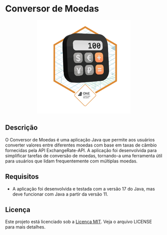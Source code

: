 # Conversor de Moedas

<p align="center">
  <img src="img/Badge-Conversor.png" width="300" alt="badge">
</p>

## Descrição

O Conversor de Moedas é uma aplicação Java que permite aos usuários converter valores entre diferentes moedas com base
em taxas de câmbio fornecidas pela API ExchangeRate-API. A aplicação foi desenvolvida para simplificar tarefas de
conversão de moedas, tornando-a uma ferramenta útil para usuários que lidam frequentemente com múltiplas moedas.

## Requisitos

- A aplicação foi desenvolvida e testada com a versão 17 do Java, mas deve funcionar com Java a partir da versão 11.

## Licença

Este projeto está licenciado sob a [Licença MIT](LICENSE). Veja o arquivo LICENSE para mais detalhes.